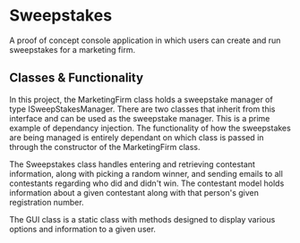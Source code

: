 # Sweepstakes

A proof of concept console application in which users can create and run sweepstakes for a marketing firm.

## Classes & Functionality

In this project, the MarketingFirm class holds a sweepstake manager of type ISweepStakesManager. There are two classes that inherit from this interface and can be used as the sweepstake manager. This is a prime example of dependancy injection. The functionality of how the sweepstakes are being managed is entirely dependant on which class is passed in through the constructor of the MarketingFirm class. 

The Sweepstakes class handles entering and retrieving contestant information, along with picking a random winner, and sending emails to all contestants regarding who did and didn't win. The contestant model holds information about a given contestant along with that person's given registration number.

The GUI class is a static class with methods designed to display various options and information to a given user.
